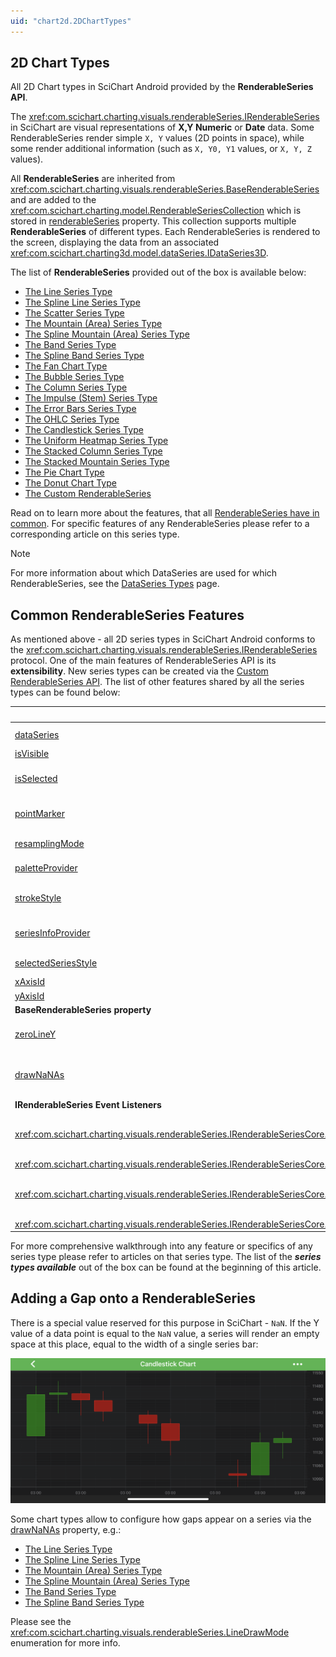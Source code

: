 ```yaml
---
uid: "chart2d.2DChartTypes"
---
```


## 2D Chart Types

All 2D Chart types in SciChart Android provided by the **RenderableSeries API**.

The <xref:com.scichart.charting.visuals.renderableSeries.IRenderableSeries> in SciChart are visual representations of **X,Y Numeric** or **Date** data. Some RenderableSeries render simple `X, Y` values (2D points in space), while some render additional information (such as `X, Y0, Y1` values, or `X, Y, Z` values).

All **RenderableSeries** are inherited from <xref:com.scichart.charting.visuals.renderableSeries.BaseRenderableSeries> and are added to the <xref:com.scichart.charting.model.RenderableSeriesCollection> which is stored in [renderableSeries](xref:com.scichart.charting.visuals.ISciChartSurface.getRenderableSeries()) property. This collection supports multiple **RenderableSeries** of different types. Each RenderableSeries is rendered to the screen, displaying the data from an associated <xref:com.scichart.charting3d.model.dataSeries.IDataSeries3D>.

The list of **RenderableSeries** provided out of the box is available below:
- [The Line Series Type](xref:chart2d.renderableSeries.LineSeries)
- [The Spline Line Series Type](xref:chart2d.renderableSeries.SplineLineSeries)
- [The Scatter Series Type](xref:chart2d.renderableSeries.ScatterSeries)
- [The Mountain (Area) Series Type](xref:chart2d.renderableSeries.MountainSeries)
- [The Spline Mountain (Area) Series Type](xref:chart2d.renderableSeries.SplineMountainSeries)
- [The Band Series Type](xref:chart2d.renderableSeries.BandSeries)
- [The Spline Band Series Type](xref:chart2d.renderableSeries.SplineBandSeries)
- [The Fan Chart Type](xref:chart2d.renderableSeries.FanChart)
- [The Bubble Series Type](xref:chart2d.renderableSeries.BubbleSeries)
- [The Column Series Type](xref:chart2d.renderableSeries.ColumnSeries)
- [The Impulse (Stem) Series Type](xref:chart2d.renderableSeries.ImpulseSeries)
- [The Error Bars Series Type](xref:chart2d.renderableSeries.ErrorBarsSeries)
- [The OHLC Series Type](xref:chart2d.renderableSeries.OHLCSeries)
- [The Candlestick Series Type](xref:chart2d.renderableSeries.CandlestickSeries)
- [The Uniform Heatmap Series Type](xref:chart2d.renderableSeries.UniformHeatmapSeries)
- [The Stacked Column Series Type](xref:chart2d.renderableSeries.StackedColumnSeries)
- [The Stacked Mountain Series Type](xref:chart2d.renderableSeries.StackedMountainSeries)
- [The Pie Chart Type](xref:chart2d.renderableSeries.PieChart)
- [The Donut Chart Type](xref:chart2d.renderableSeries.DonutChart)
- [The Custom RenderableSeries](xref:chart2d.renderableSeries.CustomRenderableSeriesAPI)

Read on to learn more about the features, that all [RenderableSeries have in common](#common-renderableseries-features). For specific features of any RenderableSeries please refer to a corresponding article on this series type.

> [!NOTE]
> For more information about which DataSeries are used for which RenderableSeries, see the [DataSeries Types](xref:chart2d.DataSeriesAPIs) page.

## Common RenderableSeries Features
As mentioned above - all 2D series types in SciChart Android conforms to the <xref:com.scichart.charting.visuals.renderableSeries.IRenderableSeries> protocol. One of the main features of RenderableSeries API is its **extensibility**. New series types can be created via the [Custom RenderableSeries API](xref:chart2d.renderableSeries.CustomRenderableSeriesAPI). The list of other features shared by all the series types can be found below:

| **IRenderableSeries property**                             | **Description**                                                            |
| ------------------------------------------------------------- | -------------------------------------------------------------------------- |
| [dataSeries](xref:com.scichart.charting.visuals.renderableSeries.IRenderableSeries.setDataSeries(com.scichart.charting.model.dataSeries.IDataSeries))                             | A DataSeries is the data-source for a RenderableSeries. Please see the [DataSeries API](xref:chart2d.DataSeriesAPIs) section for a complete walkthrough of the DataSeries API. |
| [isVisible](xref:com.scichart.charting.visuals.renderableSeries.IRenderableSeriesCore.setIsVisible(boolean))                          | Allows to hide or show a series.                                           |
| [isSelected](xref:com.scichart.charting.visuals.renderableSeries.IRenderableSeriesCore.setIsSelected(boolean))                         | A series can be made Selected to be drawn on the top of other RenderableSeries. Also, the series can alter its appearance in response to changes in the selection state. Please refer to the [SeriesSelectionModifier](xref:chartModifierAPIs.InteractivitySeriesSelectionModifier) article for more details. |
| [pointMarker](xref:com.scichart.charting.visuals.renderableSeries.IRenderableSeries.setPointMarker(com.scichart.charting.visuals.pointmarkers.IPointMarker))                            | This feature lets you set an optional marker on data points, e.g. Ellipse, Square, Triangle or a custom shape. Its usage is described minutely in the [PointMarker API](xref:chart2d.PointMarkerAPI) article. |
| [resamplingMode](xref:com.scichart.charting.visuals.renderableSeries.IRenderableSeries.setResamplingMode(com.scichart.data.numerics.ResamplingMode))                         | Allows to choose a particular **ResamplingMode** for a series, which specifies a way to reduce the DataSeries for drawing. For more details, see the [Data Resampling](xref:chart2d.DataResampling) article. |
| [paletteProvider](xref:com.scichart.charting.visuals.renderableSeries.IRenderableSeries.setPaletteProvider(com.scichart.charting.visuals.renderableSeries.paletteProviders.IPaletteProvider))                        | The PaletteProvider API allows changing the color of a series on a per-point basis. Please see the [PaletteProvider API](xref:chart2d.PaletteProviderAPI) article for more information. |
| [strokeStyle](xref:com.scichart.charting.visuals.renderableSeries.IRenderableSeries.setStrokeStyle(com.scichart.drawing.common.PenStyle))                            | Allows to assign an <xref:com.scichart.drawing.common.PenStyle> object to determine how the series' outline should be drawn. Please refer to the [Styling and Theming](xref:stylingAndTheming.StylingAndTheming) section for more details. |
| [seriesInfoProvider](xref:com.scichart.charting.visuals.renderableSeries.IRenderableSeries.setSeriesInfoProvider(com.scichart.charting.visuals.renderableSeries.hitTest.ISeriesInfoProvider))                     | Allows to customize the result of inspection of a series by [Chart Modifiers](Chart Modifier APIs.html). Also can be used to specify how modifiers tooltips have to appear for this series. Please refer to the [Cursors and Tooltips](xref:chartModifierAPIs.InteractivityTooltipsCustomization) section for more info. |
| [selectedSeriesStyle](xref:com.scichart.charting.visuals.renderableSeries.IRenderableSeriesCore.setSelectedSeriesStyle(com.scichart.charting.visuals.renderableSeries.IStyle))                | Allows to change the appearance of a series when its selection status changes. Please refer to the [SeriesSelectionModifier](xref:chartModifierAPIs.InteractivitySeriesSelectionModifier) article to learn more about this. |
| [xAxisId](xref:com.scichart.charting.visuals.renderableSeries.IRenderableSeries.setXAxisId(java.lang.String))                                | In case of multi axis, allows to attach a series to a specific **X Axis**. |
| [yAxisId](xref:com.scichart.charting.visuals.renderableSeries.IRenderableSeries.setYAxisId(java.lang.String))                                | In case of multi axis, allows to attach a series to a specific **Y Axis**. |
| **BaseRenderableSeries property**                          |                                                                            |
| [zeroLineY](xref:com.scichart.charting.visuals.renderableSeries.BaseRenderableSeries.setZeroLineY(double))                           | Specifies the minimum Y value which is considered as an up value. Any part of a series which contains values that are above this value will be drawn upwards. Any part of the series with values below it will be drawn downwards. |
| [drawNaNAs](xref:com.scichart.charting.visuals.renderableSeries.BaseRenderableSeries.setDrawNaNAs(com.scichart.charting.visuals.renderableSeries.LineDrawMode))                           | Specifies how data points with **NaN** Y values are rendered within a given series type. In SciChart, **NaN values** is treated as a special value which designates an empty point. It is rendered as a gap within a series. For some chart types, though, the ends of the gap can be connected with a line. See the next paragraph for more details. |
| **IRenderableSeries Event Listeners**                         |                                                                            |
| <xref:com.scichart.charting.visuals.renderableSeries.IRenderableSeriesCore.addIsVisibleChangeListener(com.scichart.charting.visuals.renderableSeries.RenderableSeriesChangeListener)>     | Allows to attach a <xref:com.scichart.charting.visuals.renderableSeries.RenderableSeriesChangeListener> to a series which will be called when its **visibility** changes. This can occur when the [isVisible](xref:com.scichart.charting.visuals.renderableSeries.IRenderableSeriesCore.setIsVisible(boolean)) property changes. |
| <xref:com.scichart.charting.visuals.renderableSeries.IRenderableSeriesCore.removeIsVisibleChangeListener(com.scichart.charting.visuals.renderableSeries.RenderableSeriesChangeListener)>  | Allows to unsubscribe from the series **visibility** changes.              |
| <xref:com.scichart.charting.visuals.renderableSeries.IRenderableSeriesCore.addIsSelectedChangeListener(com.scichart.charting.visuals.renderableSeries.RenderableSeriesChangeListener)>    | Allows to attach a <xref:com.scichart.charting.visuals.renderableSeries.RenderableSeriesChangeListener> to a series which will be called when it becomes **selected/deselected**. This can occur when the [isSelected](xref:com.scichart.charting.visuals.renderableSeries.IRenderableSeriesCore.setIsSelected(boolean)) property changes. |
| <xref:com.scichart.charting.visuals.renderableSeries.IRenderableSeriesCore.removeIsSelectedChangeListener(com.scichart.charting.visuals.renderableSeries.RenderableSeriesChangeListener)> | Allows to unsubscribe from the series **selected/deselected** changes.     |

For more comprehensive walkthrough into any feature or specifics of any series type please refer to articles on that series type. The list of the ***series types available*** out of the box can be found at the beginning of this article.

## Adding a Gap onto a RenderableSeries
There is a special value reserved for this purpose in SciChart - `NaN`. If the Y value of a data point is equal to the `NaN` value, a series will render an empty space at this place, equal to the width of a single series bar:

![Gap in RenderableSeries](images/candlestick-series-gaps.png)

Some chart types allow to configure how gaps appear on a series via the [drawNaNAs](xref:com.scichart.charting.visuals.renderableSeries.BaseRenderableSeries.setDrawNaNAs(com.scichart.charting.visuals.renderableSeries.LineDrawMode)) property, e.g.:
- [The Line Series Type](xref:chart2d.renderableSeries.LineSeries)
- [The Spline Line Series Type](xref:chart2d.renderableSeries.SplineLineSeries)
- [The Mountain (Area) Series Type](xref:chart2d.renderableSeries.MountainSeries)
- [The Spline Mountain (Area) Series Type](xref:chart2d.renderableSeries.SplineMountainSeries)
- [The Band Series Type](xref:chart2d.renderableSeries.BandSeries)
- [The Spline Band Series Type](xref:chart2d.renderableSeries.SplineBandSeries)

Please see the <xref:com.scichart.charting.visuals.renderableSeries.LineDrawMode> enumeration for more info.

